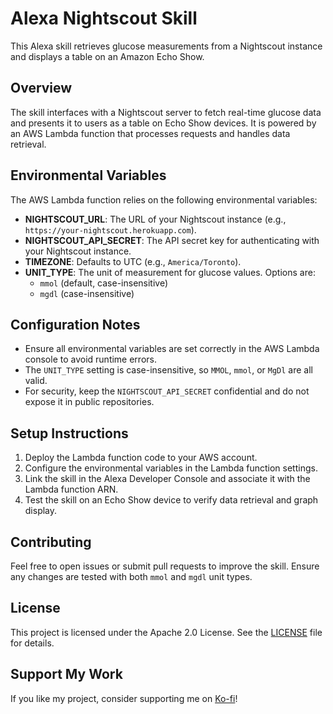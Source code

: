 # Alexa Nightscout Skill

This Alexa skill retrieves glucose measurements from a Nightscout instance and displays a table on an Amazon Echo Show.

## Overview

The skill interfaces with a Nightscout server to fetch real-time glucose data and presents it to users as a table on Echo Show devices. It is powered by an AWS Lambda function that processes requests and handles data retrieval.

## Environmental Variables

The AWS Lambda function relies on the following environmental variables:

- **NIGHTSCOUT_URL**: The URL of your Nightscout instance (e.g., `https://your-nightscout.herokuapp.com`).
- **NIGHTSCOUT_API_SECRET**: The API secret key for authenticating with your Nightscout instance.
- **TIMEZONE**: Defaults to UTC (e.g., `America/Toronto`).
- **UNIT_TYPE**: The unit of measurement for glucose values. Options are:
  - `mmol` (default, case-insensitive)
  - `mgdl` (case-insensitive)

## Configuration Notes

- Ensure all environmental variables are set correctly in the AWS Lambda console to avoid runtime errors.
- The `UNIT_TYPE` setting is case-insensitive, so `MMOL`, `mmol`, or `MgDl` are all valid.
- For security, keep the `NIGHTSCOUT_API_SECRET` confidential and do not expose it in public repositories.

## Setup Instructions

1. Deploy the Lambda function code to your AWS account.
2. Configure the environmental variables in the Lambda function settings.
3. Link the skill in the Alexa Developer Console and associate it with the Lambda function ARN.
4. Test the skill on an Echo Show device to verify data retrieval and graph display.

## Contributing

Feel free to open issues or submit pull requests to improve the skill. Ensure any changes are tested with both `mmol` and `mgdl` unit types.

## License

This project is licensed under the Apache 2.0 License. See the [LICENSE](LICENSE) file for details.

## Support My Work
If you like my project, consider supporting me on [Ko-fi](https://ko-fi.com/deepwatrcreatur)!
